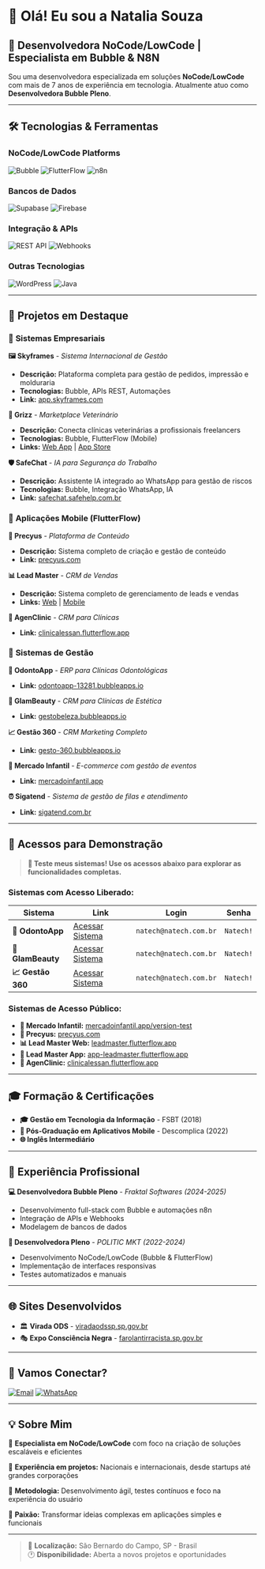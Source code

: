 # 👋 Olá! Eu sou a Natalia Souza

## 🚀 Desenvolvedora NoCode/LowCode | Especialista em Bubble & N8N

Sou uma desenvolvedora especializada em soluções **NoCode/LowCode** com mais de 7 anos de experiência em tecnologia. Atualmente atuo como **Desenvolvedora Bubble Pleno**.

---

## 🛠️ Tecnologias & Ferramentas

### **NoCode/LowCode Platforms**
![Bubble](https://img.shields.io/badge/Bubble-4285F4?style=for-the-badge&logo=bubble&logoColor=white)
![FlutterFlow](https://img.shields.io/badge/FlutterFlow-02569B?style=for-the-badge&logo=flutter&logoColor=white)
![n8n](https://img.shields.io/badge/n8n-EA4B71?style=for-the-badge&logo=n8n&logoColor=white)

### **Bancos de Dados**
![Supabase](https://img.shields.io/badge/Supabase-3ECF8E?style=for-the-badge&logo=supabase&logoColor=white)
![Firebase](https://img.shields.io/badge/Firebase-FFCA28?style=for-the-badge&logo=firebase&logoColor=black)

### **Integração & APIs**
![REST API](https://img.shields.io/badge/REST_API-FF6B35?style=for-the-badge)
![Webhooks](https://img.shields.io/badge/Webhooks-000000?style=for-the-badge)

### **Outras Tecnologias**
![WordPress](https://img.shields.io/badge/WordPress-21759B?style=for-the-badge&logo=wordpress&logoColor=white)
![Java](https://img.shields.io/badge/Java-ED8B00?style=for-the-badge&logo=java&logoColor=white)

---

## 🎯 Projetos em Destaque

### 🏢 **Sistemas Empresariais**

**🖼️ Skyframes** - *Sistema Internacional de Gestão*
- **Descrição:** Plataforma completa para gestão de pedidos, impressão e molduraria
- **Tecnologias:** Bubble, APIs REST, Automações
- **Link:** [app.skyframes.com](https://app.skyframes.com/)

**🐾 Grizz** - *Marketplace Veterinário*
- **Descrição:** Conecta clínicas veterinárias a profissionais freelancers
- **Tecnologias:** Bubble, FlutterFlow (Mobile)
- **Links:** [Web App](https://grizz.app/) | [App Store](https://apps.apple.com/us/app/grizz/id6744370948)

**🛡️ SafeChat** - *IA para Segurança do Trabalho*
- **Descrição:** Assistente IA integrado ao WhatsApp para gestão de riscos
- **Tecnologias:** Bubble, Integração WhatsApp, IA
- **Link:** [safechat.safehelp.com.br](https://safechat.safehelp.com.br/entrar)

### 📱 **Aplicações Mobile (FlutterFlow)**

**💎 Precyus** - *Plataforma de Conteúdo*
- **Descrição:** Sistema completo de criação e gestão de conteúdo
- **Link:** [precyus.com](https://precyus.com/#sobre)

**📊 Lead Master** - *CRM de Vendas*
- **Descrição:** Sistema completo de gerenciamento de leads e vendas
- **Links:** [Web](https://leadmaster.flutterflow.app/) | [Mobile](https://app-leadmaster.flutterflow.app/)

**🏥 AgenClinic** - *CRM para Clínicas*
- **Link:** [clinicalessan.flutterflow.app](https://clinicalessan.flutterflow.app/)

### 🏥 **Sistemas de Gestão**

**🦷 OdontoApp** - *ERP para Clínicas Odontológicas*
- **Link:** [odontoapp-13281.bubbleapps.io](https://odontoapp-13281.bubbleapps.io/version-test/ambiente_clinica?debug_mode=true)

**💅 GlamBeauty** - *CRM para Clínicas de Estética*
- **Link:** [gestobeleza.bubbleapps.io](https://gestobeleza.bubbleapps.io/version-test/saas/sample:user?debug_mode=true)

**📈 Gestão 360** - *CRM Marketing Completo*
- **Link:** [gesto-360.bubbleapps.io](https://gesto-360.bubbleapps.io/version-test/)

**🎪 Mercado Infantil** - *E-commerce com gestão de eventos*
- **Link:** [mercadoinfantil.app](https://mercadoinfantil.app/version-test)

**⏰ Sigatend** - *Sistema de gestão de filas e atendimento*
- **Link:** [sigatend.com.br](https://sigatend.com.br/login)

---

## 🔑 **Acessos para Demonstração**

> **🚀 Teste meus sistemas! Use os acessos abaixo para explorar as funcionalidades completas.**

### **Sistemas com Acesso Liberado:**

| Sistema | Link | Login | Senha |
|---------|------|-------|-------|
| **🦷 OdontoApp** | [Acessar Sistema](https://odontoapp-13281.bubbleapps.io/version-test/ambiente_clinica?debug_mode=true) | `natech@natech.com.br` | `Natech!` |
| **💅 GlamBeauty** | [Acessar Sistema](https://gestobeleza.bubbleapps.io/version-test/saas/sample:user?debug_mode=true) | `natech@natech.com.br` | `Natech!` |
| **📈 Gestão 360** | [Acessar Sistema](https://gesto-360.bubbleapps.io/version-test/) | `natech@natech.com.br` | `Natech!` |

### **Sistemas de Acesso Público:**
- **🎪 Mercado Infantil:** [mercadoinfantil.app/version-test](https://mercadoinfantil.app/version-test)
- **💎 Precyus:** [precyus.com](https://precyus.com/#sobre)
- **📊 Lead Master Web:** [leadmaster.flutterflow.app](https://leadmaster.flutterflow.app/)
- **📱 Lead Master App:** [app-leadmaster.flutterflow.app](https://app-leadmaster.flutterflow.app/)
- **🏥 AgenClinic:** [clinicalessan.flutterflow.app](https://clinicalessan.flutterflow.app/)

---

## 🎓 Formação & Certificações

- **🎓 Gestão em Tecnologia da Informação** - FSBT (2018)
- **📱 Pós-Graduação em Aplicativos Mobile** - Descomplica (2022)
- **🌐 Inglês Intermediário**

---

## 💼 Experiência Profissional

**💻 Desenvolvedora Bubble Pleno** - *Fraktal Softwares (2024-2025)*
- Desenvolvimento full-stack com Bubble e automações n8n
- Integração de APIs e Webhooks
- Modelagem de bancos de dados

**🚀 Desenvolvedora Pleno** - *POLITIC MKT (2022-2024)*
- Desenvolvimento NoCode/LowCode (Bubble & FlutterFlow)
- Implementação de interfaces responsivas
- Testes automatizados e manuais

---

## 🌐 Sites Desenvolvidos

- 🏛️ **Virada ODS** - [viradaodssp.sp.gov.br](https://viradaodssp.sp.gov.br/)
- 🎭 **Expo Consciência Negra** - [farolantirracista.sp.gov.br](https://farolantirracista.sp.gov.br/expo/)

---

## 🤝 Vamos Conectar?

[![Email](https://img.shields.io/badge/Email-D14836?style=for-the-badge&logo=gmail&logoColor=white)](mailto:natalia.santoss07@gmail.com)
[![WhatsApp](https://img.shields.io/badge/WhatsApp-25D366?style=for-the-badge&logo=whatsapp&logoColor=white)](https://wa.me/5511987881833)

---

## 💡 Sobre Mim

🚀 **Especialista em NoCode/LowCode** com foco na criação de soluções escaláveis e eficientes

🎯 **Experiência em projetos:** Nacionais e internacionais, desde startups até grandes corporações

🔧 **Metodologia:** Desenvolvimento ágil, testes contínuos e foco na experiência do usuário

📱 **Paixão:** Transformar ideias complexas em aplicações simples e funcionais

---

> 📍 **Localização:** São Bernardo do Campo, SP - Brasil  
> 🕐 **Disponibilidade:** Aberta a novos projetos e oportunidades
